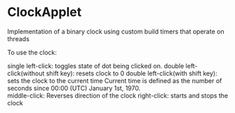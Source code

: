 ClockApplet
===========

Implementation of a binary clock using custom build timers that operate on threads

To use the clock:

single left-click: toggles state of dot being clicked on.
double left-click(without shift key): resets clock to 0
double left-click(with shift key): sets the clock to the current time
Current time is defined as the number of seconds since 00:00 (UTC) January 1st, 1970.  
middle-click: Reverses direction of the clock
right-click: starts and stops the clock
